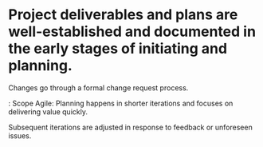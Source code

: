 # Project deliverables and plans are well-established and documented in the early stages of initiating and planning.

Changes go through a formal change request process.

: Scope
Agile: Planning happens in shorter iterations and focuses on delivering value quickly.

Subsequent iterations are adjusted in response to feedback or unforeseen issues.
